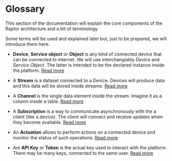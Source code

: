 # Glossary

This section of the documentation will explain the core components of the Raptor architecture and a bit of terminology

Some terms will be used and explained later but, just to be prepared, we will introduce them here:

- **Device**, **Service object** or **Object** is any kind of connected device that can be connected to internet. We will use interchangiably *Device* and *Service Object*. The latter is intended to be the declared instance inside the platform. [Read more](data-model/#device)

- A **Stream** is a dataset connected to a Device. Devices will produce data and this data will be stored inside streams. [Read more](data-model/#streams)

- A **Channel** is the single data element inside the stream. Imagine it as a column inside a table. [Read more](data-model/#channels)

- A **Subscription** is a way to communicate asynchronously with the a client (like a device). The client will connect and receive updates when they become available. [Read more](data-model/#subscriptions)

- An **Actuation** allows to perform actions on a connected device and monitor the status of such operations. [Read more](data-model/#actuations)

- Am **API Key** or **Token** is the actual key used to interact with the platform. There may be many keys, connected to the same user. [Read more](authentication/#tokens)
